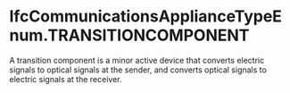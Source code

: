 IfcCommunicationsApplianceTypeEnum.TRANSITIONCOMPONENT
======================================================
A transition component is a minor active device that converts electric signals
to optical signals at the sender, and converts optical signals to electric
signals at the receiver.


